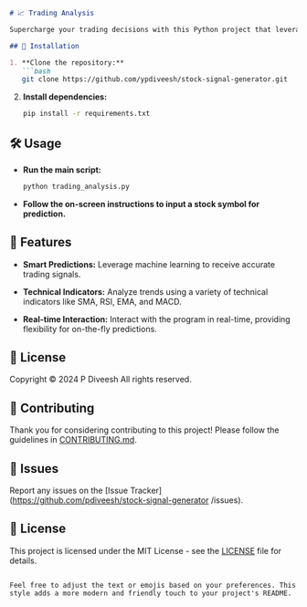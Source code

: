 

```markdown
# 📈 Trading Analysis

Supercharge your trading decisions with this Python project that leverages machine learning and historical stock data to generate insightful trading signals.

## 🚀 Installation

1. **Clone the repository:**
   ```bash
   git clone https://github.com/ypdiveesh/stock-signal-generator.git
   ```

2. **Install dependencies:**
   ```bash
   pip install -r requirements.txt
   ```

## 🛠️ Usage

- **Run the main script:**
  ```bash
  python trading_analysis.py
  ```

- **Follow the on-screen instructions to input a stock symbol for prediction.**

## 📖 Features

- **Smart Predictions:**
  Leverage machine learning to receive accurate trading signals.
  
- **Technical Indicators:**
  Analyze trends using a variety of technical indicators like SMA, RSI, EMA, and MACD.

- **Real-time Interaction:**
  Interact with the program in real-time, providing flexibility for on-the-fly predictions.

## 📝 License

Copyright © 2024 P Diveesh
All rights reserved.

## 🤝 Contributing

Thank you for considering contributing to this project! Please follow the guidelines in [CONTRIBUTING.md](CONTRIBUTING.md).

## 🚨 Issues

Report any issues on the [Issue Tracker](https://github.com/pdiveesh/stock-signal-generator
/issues).

## 📄 License

This project is licensed under the MIT License - see the [LICENSE](LICENSE) file for details.
```

Feel free to adjust the text or emojis based on your preferences. This style adds a more modern and friendly touch to your project's README.
